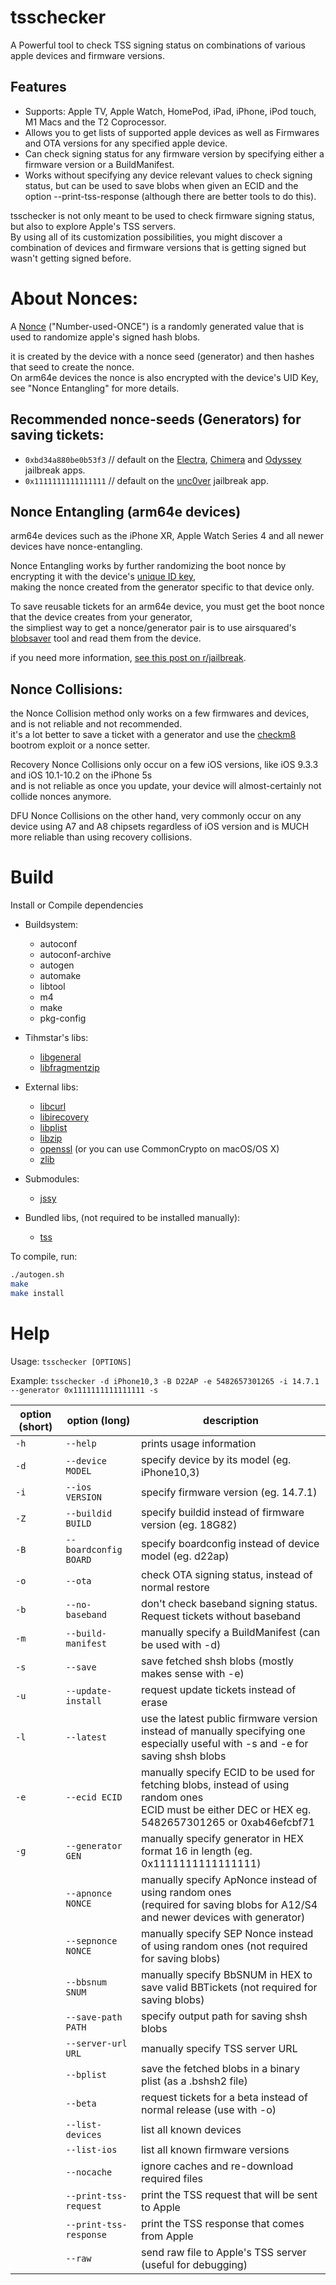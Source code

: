 # tsschecker  
A Powerful tool to check TSS signing status on combinations of various apple devices and firmware versions.

## Features  
* Supports: Apple TV, Apple Watch, HomePod, iPad, iPhone, iPod touch, M1 Macs and the T2 Coprocessor.
* Allows you to get lists of supported apple devices as well as Firmwares and OTA versions for any specified apple device.
* Can check signing status for any firmware version by specifying either a firmware version or a BuildManifest.
* Works without specifying any device relevant values to check signing status, but can be used to save blobs when given an ECID and the option --print-tss-response (although there are better tools to do this).

tsschecker is not only meant to be used to check firmware signing status, but also to explore Apple's TSS servers.<br/>
By using all of its customization possibilities, you might discover a combination of devices and firmware versions that is getting signed but wasn't getting signed before. 

# About Nonces:
A [Nonce](https://wikipedia.org/wiki/Cryptographic_nonce) ("Number-used-ONCE") is a randomly generated value that is used to randomize apple's signed hash blobs.

it is created by the device with a nonce seed (generator) and then hashes that seed to create the nonce.<br/>On arm64e devices the nonce is also encrypted with the device's UID Key, see "Nonce Entangling" for more details.

## Recommended nonce-seeds (Generators) for saving tickets:
* `0xbd34a880be0b53f3` // default on the [Electra](https://coolstar.org/electra/), [Chimera](https://chimera.coolstar.org/) and [Odyssey](https://theodyssey.dev/) jailbreak apps.
* `0x1111111111111111` // default on the [unc0ver](https://unc0ver.dev) jailbreak app.

## Nonce Entangling (arm64e devices)
arm64e devices such as the iPhone XR, Apple Watch Series 4 and all newer devices have nonce-entangling.

Nonce Entangling works by further randomizing the boot nonce by encrypting it with the device's [unique ID key](https://www.theiphonewiki.com/wiki/UID_key),<br/>
making the nonce created from the generator specific to that device only.

To save reusable tickets for an arm64e device, you must get the boot nonce that the device creates from your generator,<br/>
the simpliest way to get a nonce/generator pair is to use airsquared's [blobsaver](https://github.com/airsquared/blobsaver) tool and read them from the device.

if you need more information, [see this post on r/jailbreak](https://www.reddit.com/r/jailbreak/comments/cssh8f/tutorial_easiest_way_to_save_blobs_on_a12/).

## Nonce Collisions:

the Nonce Collision method only works on a few firmwares and devices, and is not reliable and not recommended.<br/>it's a lot better to save a ticket with a generator and use the [checkm8](https://github.com/axi0mx/ipwndfu) bootrom exploit or a nonce setter.

Recovery Nonce Collisions only occur on a few iOS versions, like iOS 9.3.3 and iOS 10.1-10.2 on the iPhone 5s<br/>and is not reliable as once you update, your device will almost-certainly not collide nonces anymore.

DFU Nonce Collisions on the other hand, very commonly occur on any device using A7 and A8 chipsets regardless of iOS version and is MUCH more reliable than using recovery collisions.

# Build
Install or Compile dependencies

* Buildsystem:
  * autoconf
  * autoconf-archive
  * autogen
  * automake
  * libtool
  * m4
  * make
  * pkg-config

* Tihmstar's libs:
  * [libgeneral](https://github.com/tihmstar/libgeneral)
  * [libfragmentzip](https://github.com/tihmstar/libfragmentzip)

* External libs:
  * [libcurl](https://curl.haxx.se/libcurl/)
  * [libirecovery](https://github.com/libimobiledevice/libirecovery)
  * [libplist](https://github.com/libimobiledevice/libplist)
  * [libzip](https://libzip.org/)
  * [openssl](https://www.openssl.org/) (or you can use CommonCrypto on macOS/OS X)
  * [zlib](https://zlib.net/)
  
* Submodules:
  * [jssy](https://github.com/tihmstar/jssy)
  
* Bundled libs, (not required to be installed manually):
  * [tss](https://github.com/libimobiledevice)

To compile, run:

```bash
./autogen.sh
make
make install
```

# Help  
Usage: `tsschecker [OPTIONS]`

Example: `tsschecker -d iPhone10,3 -B D22AP -e 5482657301265 -i 14.7.1 --generator 0x1111111111111111 -s`

| option (short) | option (long)             | description                                                                       |
|----------------|---------------------------|-----------------------------------------------------------------------------------|
|  `-h`          | `--help`                  | prints usage information                                                          |        
|  `-d`          | `--device MODEL`          | specify device by its model (eg. iPhone10,3)                                      |
|  `-i`          | `--ios VERSION`           | specify firmware version (eg. 14.7.1)                                             |
|  `-Z`	         | `--buildid BUILD `	       | specify buildid instead of firmware version (eg. 18G82)							                    |
|  `-B` 	        | `--boardconfig BOARD `	   | specify boardconfig instead of device model (eg. d22ap)						                     |
|  `-o`          | `--ota`	                  | check OTA signing status, instead of normal restore                               |
|  `-b`          | `--no-baseband`           | don't check baseband signing status. Request tickets without baseband             |
|  `-m`          | `--build-manifest`        | manually specify a BuildManifest (can be used with -d)                            | 
|  `-s`          | `--save`		     		         | save fetched shsh blobs (mostly makes sense with -e)                              |
|  `-u`          | `--update-install`        | request update tickets instead of erase                                           |  
|  `-l`	         | `--latest`  				          | use the latest public firmware version instead of manually specifying one<br/>especially useful with -s and -e for saving shsh blobs                                                                                                                |
|  `-e`          | `--ecid ECID`	            | manually specify ECID to be used for fetching blobs, instead of using random ones<br/>ECID must be either DEC or HEX eg. 5482657301265 or 0xab46efcbf71                                                                                               |
|  `-g`          | `--generator GEN`         | manually specify generator in HEX format 16 in length (eg. 0x1111111111111111)    |
|      			       | `--apnonce NONCE`   		    | manually specify ApNonce instead of using random ones<br/>(required for saving blobs for A12/S4 and newer devices with generator)                                                                                                                       |
|      			       | `--sepnonce NONCE`        | manually specify SEP Nonce instead of using random ones (not required for saving blobs) 		                                                                                                                                                    |
|                | `--bbsnum SNUM`           | manually specify BbSNUM in HEX to save valid BBTickets (not required for saving blobs)                                                                                                                                                                  |
|      			       | `--save-path PATH`        | specify output path for saving shsh blobs 		 											                          |
|                | `--server-url URL`        | manually specify TSS server URL                                                   |
|                | `--bplist`                | save the fetched blobs in a binary plist (as a .bshsh2 file)                      |
|                | `--beta`	                 | request tickets for a beta instead of normal release (use with -o)                |
|                | `--list-devices`          | list all known devices                                                            |
|                | `--list-ios`	             | list all known firmware versions                                                  |
|                | `--nocache`       	       | ignore caches and re-download required files                                      |
|                | `--print-tss-request`     | print the TSS request that will be sent to Apple                                  |
|                | `--print-tss-response`    | print the TSS response that comes from Apple                                      |
|                | `--raw`                   | send raw file to Apple's TSS server (useful for debugging)                        |
